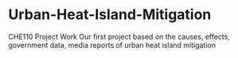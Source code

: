 # Urban-Heat-Island-Mitigation
CHE110 Project Work
Our first project based on the causes, effects, government data, media reports of urban heat island mitigation
